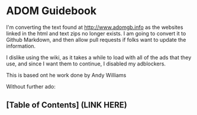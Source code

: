 # ADOM Guidebook

I'm converting the text found at http://www.adomgb.info as the websites linked in the html and text zips no longer exists. I am going to convert it to Github Markdown, and then allow pull requests if folks want to update the information.

I dislike using the wiki, as it takes a while to load with all of the ads that they use, and since I want them to continue, I disabled my adblockers.

This is based ont he work done by Andy Williams

Without further ado:

## [Table of Contents] (LINK HERE)
